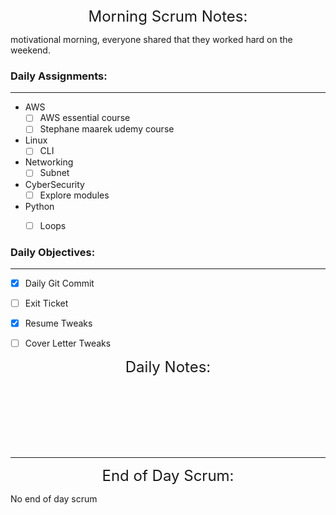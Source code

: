 

   
<font size="+2">
<div align="center">Morning Scrum Notes:</div>
</font>

motivational morning, everyone shared that they worked hard on the weekend. 

### **Daily Assignments:**
_____

- AWS
    - [ ]  AWS essential course
    - [ ]  Stephane maarek udemy course 

- Linux
    - [ ] CLI

- Networking
    - [ ] Subnet

- CyberSecurity
    - [ ] Explore modules

- Python
    - [ ] Loops


### **Daily Objectives:**

______

- [x] Daily Git Commit

- [ ] Exit Ticket

- [x] Resume Tweaks

- [ ] Cover Letter Tweaks

<font size="+2">
<div align="center">Daily Notes:</div>
</font>

</br></br></br></br></br></br>
____

<font size="+2">
<div align="center">End of Day Scrum:</div>
</font>

No end of day scrum
